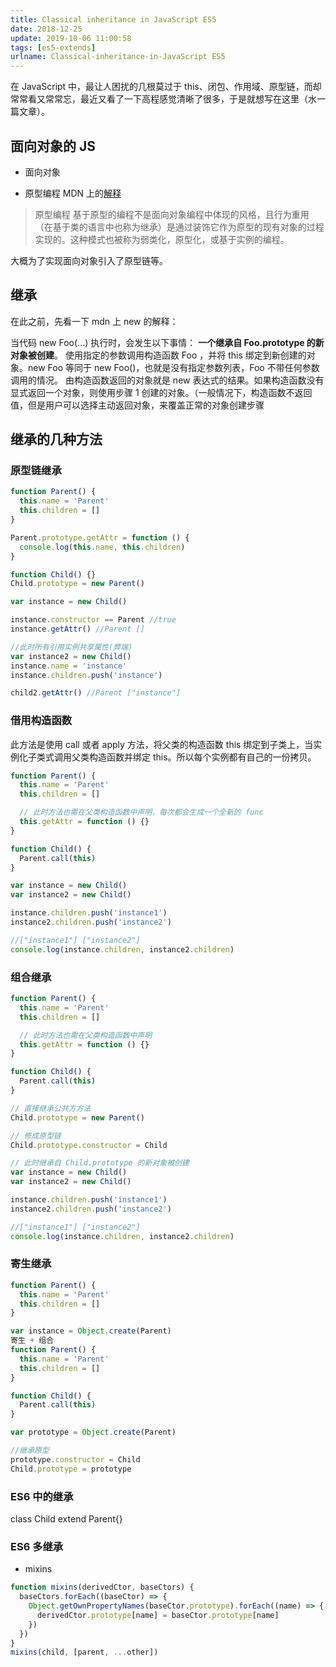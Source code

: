 ```yaml
---
title: Classical inheritance in JavaScript ES5
date: 2018-12-25
update: 2019-10-06 11:00:58
tags: [es5-extends]
urlname: Classical-inheritance-in-JavaScript ES5
---
```


在 JavaScript 中，最让人困扰的几根莫过于 this、闭包、作用域、原型链，而却常常看又常常忘，最近又看了一下高程感觉清晰了很多，于是就想写在这里（水一篇文章）。

<!--more-->

## 面向对象的 JS

- 面向对象

- 原型编程
  MDN 上的[解释](https://developer.mozilla.org/zh-CN/docs/Web/JavaScript/Introduction_to_Object-Oriented_JavaScript#%E5%8E%9F%E5%9E%8B%E7%BC%96%E7%A8%8B)

> 原型编程
> 基于原型的编程不是面向对象编程中体现的风格，且行为重用（在基于类的语言中也称为继承）是通过装饰它作为原型的现有对象的过程实现的。这种模式也被称为弱类化，原型化，或基于实例的编程。

大概为了实现面向对象引入了原型链等。

## 继承

在此之前，先看一下 mdn 上 new 的解释：

当代码 new Foo(...) 执行时，会发生以下事情：
**一个继承自 Foo.prototype 的新对象被创建**。
使用指定的参数调用构造函数 Foo ，并将 this 绑定到新创建的对象。new Foo 等同于 new Foo()，也就是没有指定参数列表，Foo 不带任何参数调用的情况。
由构造函数返回的对象就是 new 表达式的结果。如果构造函数没有显式返回一个对象，则使用步骤 1 创建的对象。（一般情况下，构造函数不返回值，但是用户可以选择主动返回对象，来覆盖正常的对象创建步骤

## 继承的几种方法

### 原型链继承

```javascript
function Parent() {
  this.name = 'Parent'
  this.children = []
}

Parent.prototype.getAttr = function () {
  console.log(this.name, this.children)
}

function Child() {}
Child.prototype = new Parent()

var instance = new Child()

instance.constructor == Parent //true
instance.getAttr() //Parent []

//此时所有引用实例共享属性(弊端)
var instance2 = new Child()
instance.name = 'instance'
instance.children.push('instance')

child2.getAttr() //Parent ["instance"]
```

### 借用构造函数

此方法是使用 call 或者 apply 方法，将父类的构造函数 this 绑定到子类上，当实例化子类式调用父类构造函数并绑定 this。所以每个实例都有自己的一份拷贝。

```javascript
function Parent() {
  this.name = 'Parent'
  this.children = []

  // 此时方法也需在父类构造函数中声明，每次都会生成一个全新的 func
  this.getAttr = function () {}
}

function Child() {
  Parent.call(this)
}

var instance = new Child()
var instance2 = new Child()

instance.children.push('instance1')
instance2.children.push('instance2')

//["instance1"] ["instance2"]
console.log(instance.children, instance2.children)
```

### 组合继承

```javascript
function Parent() {
  this.name = 'Parent'
  this.children = []

  // 此时方法也需在父类构造函数中声明
  this.getAttr = function () {}
}

function Child() {
  Parent.call(this)
}

// 直接继承公共方方法
Child.prototype = new Parent()

// 修成原型链
Child.prototype.constructor = Child

// 此时继承自 Child.prototype 的新对象被创建
var instance = new Child()
var instance2 = new Child()

instance.children.push('instance1')
instance2.children.push('instance2')

//["instance1"] ["instance2"]
console.log(instance.children, instance2.children)
```

### 寄生继承

```javascript
function Parent() {
  this.name = 'Parent'
  this.children = []
}

var instance = Object.create(Parent)
寄生 + 组合
function Parent() {
  this.name = 'Parent'
  this.children = []
}

function Child() {
  Parent.call(this)
}

var prototype = Object.create(Parent)

//继承原型
prototype.constructor = Child
Child.prototype = prototype
```

### ES6 中的继承

class Child extend Parent{}

### ES6 多继承

- mixins

```javascript
function mixins(derivedCtor, baseCtors) {
  baseCtors.forEach((baseCtor) => {
    Object.getOwnPropertyNames(baseCtor.prototype).forEach((name) => {
      derivedCtor.prototype[name] = baseCtor.prototype[name]
    })
  })
}
mixins(child, [parent, ...other])
```
